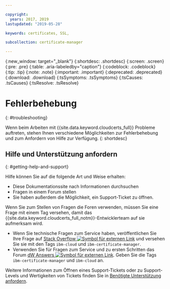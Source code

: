 ```yaml
---

copyright:
  years: 2017, 2019
lastupdated: "2019-05-28"

keywords: certificates, SSL, 

subcollection: certificate-manager

---
```


{:new_window: target="_blank"}
{:shortdesc: .shortdesc}
{:screen: .screen}
{:pre: .pre}
{:table: .aria-labeledby="caption"}
{:codeblock: .codeblock}
{:tip: .tip}
{:note: .note}
{:important: .important}
{:deprecated: .deprecated}
{:download: .download}
{:tsSymptoms: .tsSymptoms}
{:tsCauses: .tsCauses}
{:tsResolve: .tsResolve}

# Fehlerbehebung
{: #troubleshooting}

Wenn beim Arbeiten mit {{site.data.keyword.cloudcerts_full}} Probleme auftreten, stehen Ihnen verschiedene Möglichkeiten zur Fehlerbehebung und zum Anfordern von Hilfe zur Verfügung.
{: shortdesc}

## Hilfe und Unterstützung anfordern
{: #getting-help-and-support}



Hilfe können Sie auf die folgende Art und Weise erhalten:

- Diese Dokumentationssite nach Informationen durchsuchen
- Fragen in einem Forum stellen
- Sie haben außerdem die Möglichkeit, ein Support-Ticket zu öffnen.

Wenn Sie zum Stellen von Fragen die Foren verwenden, müssen Sie eine Frage mit einem Tag versehen, damit das {{site.data.keyword.cloudcerts_full_notm}}-Entwicklerteam auf sie aufmerksam wird.

- Wenn Sie technische Fragen zum Service haben, veröffentlichen Sie Ihre Frage auf [Stack Overflow ![Symbol für externen Link](../../icons/launch-glyph.svg "Symbol für externen Link")](https://stackoverflow.com/search?q=ibm-certificate-manager+ibm-cloud) und versehen Sie sie mit den Tags `ibm-cloud` und `ibm-certificate-manager`.  
- Verwenden Sie für Fragen zum Service und zu ersten Schritten das Forum [dW Answers ![Symbol für externen Link](../../icons/launch-glyph.svg "Symbol für externen Link")](https://developer.ibm.com/answers). Geben Sie die Tags `ibm-certificate-manager` und `ibm-cloud` an.

Weitere Informationen zum Öffnen eines Support-Tickets oder zu Support-Levels und Wertigkeiten von Tickets finden Sie in [Benötigte Unterstützung anfordern](/docs/get-support?topic=get-support-getting-customer-support#getting-customer-support).
